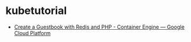 # kubetutorial

* [Create a Guestbook with Redis and PHP - Container Engine — Google Cloud Platform](https://cloud.google.com/container-engine/docs/tutorials/guestbook)
